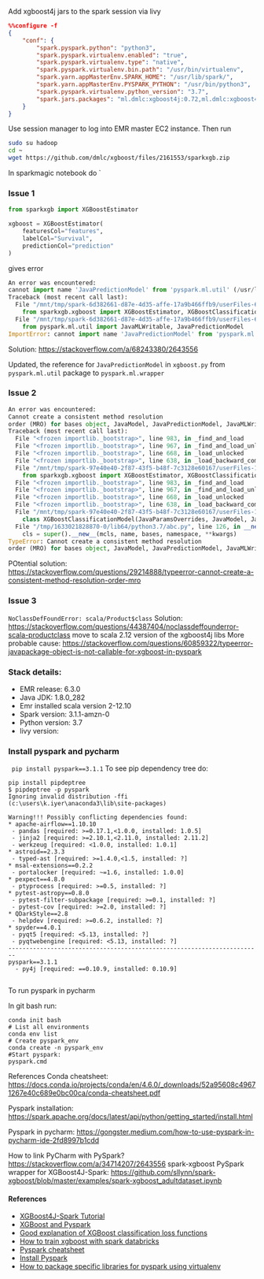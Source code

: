 Add xgboost4j jars to the spark session via livy
```json
%%configure -f
{
	"conf": {
		"spark.pyspark.python": "python3",
		"spark.pyspark.virtualenv.enabled": "true",
		"spark.pyspark.virtualenv.type": "native",
		"spark.pyspark.virtualenv.bin.path": "/usr/bin/virtualenv",
		"spark.yarn.appMasterEnv.SPARK_HOME": "/usr/lib/spark/",
		"spark.yarn.appMasterEnv.PYSPARK_PYTHON": "/usr/bin/python3",
		"spark.pyspark.virtualenv.python_version": "3.7",
		"spark.jars.packages": "ml.dmlc:xgboost4j:0.72,ml.dmlc:xgboost4j-spark:0.72"
	}
}
```
Use session manager to log into EMR master EC2 instance. Then run
```sh
sudo su hadoop
cd ~
wget https://github.com/dmlc/xgboost/files/2161553/sparkxgb.zip
```
In sparkmagic notebook do
`


### Issue 1
```python
from sparkxgb import XGBoostEstimator

xgboost = XGBoostEstimator(
    featuresCol="features", 
    labelCol="Survival", 
    predictionCol="prediction"
)
```
gives error
```python
An error was encountered:
cannot import name 'JavaPredictionModel' from 'pyspark.ml.util' (/usr/lib/spark/python/lib/pyspark.zip/pyspark/ml/util.py)
Traceback (most recent call last):
  File "/mnt/tmp/spark-6d382661-d87e-4d35-affe-17a9b466ffb9/userFiles-6cb92273-1bd9-496f-a765-9d0aa880b71d/sparkxgb.zip/sparkxgb/__init__.py", line 20, in <module>
    from sparkxgb.xgboost import XGBoostEstimator, XGBoostClassificationModel, XGBoostRegressionModel
  File "/mnt/tmp/spark-6d382661-d87e-4d35-affe-17a9b466ffb9/userFiles-6cb92273-1bd9-496f-a765-9d0aa880b71d/sparkxgb.zip/sparkxgb/xgboost.py", line 21, in <module>
    from pyspark.ml.util import JavaMLWritable, JavaPredictionModel
ImportError: cannot import name 'JavaPredictionModel' from 'pyspark.ml.util' (/usr/lib/spark/python/lib/pyspark.zip/pyspark/ml/util.py)

```
Solution: https://stackoverflow.com/a/68243380/2643556

Updated, the reference for `JavaPredictionModel` in `xgboost.py` from `pyspark.ml.util` package to `pyspark.ml.wrapper` 

### Issue 2
```python
An error was encountered:
Cannot create a consistent method resolution
order (MRO) for bases object, JavaModel, JavaPredictionModel, JavaMLWritable, XGBoostReadable
Traceback (most recent call last):
  File "<frozen importlib._bootstrap>", line 983, in _find_and_load
  File "<frozen importlib._bootstrap>", line 967, in _find_and_load_unlocked
  File "<frozen importlib._bootstrap>", line 668, in _load_unlocked
  File "<frozen importlib._bootstrap>", line 638, in _load_backward_compatible
  File "/mnt/tmp/spark-97e40e40-2f87-43f5-b48f-7c3128e60167/userFiles-18f60080-1b96-4832-b197-51a85580835e/sparkxgb-updated.zip/sparkxgb/__init__.py", line 20, in <module>
    from sparkxgb.xgboost import XGBoostEstimator, XGBoostClassificationModel, XGBoostRegressionModel
  File "<frozen importlib._bootstrap>", line 983, in _find_and_load
  File "<frozen importlib._bootstrap>", line 967, in _find_and_load_unlocked
  File "<frozen importlib._bootstrap>", line 668, in _load_unlocked
  File "<frozen importlib._bootstrap>", line 638, in _load_backward_compatible
  File "/mnt/tmp/spark-97e40e40-2f87-43f5-b48f-7c3128e60167/userFiles-18f60080-1b96-4832-b197-51a85580835e/sparkxgb-updated.zip/sparkxgb/xgboost.py", line 184, in <module>
    class XGBoostClassificationModel(JavaParamsOverrides, JavaModel, JavaPredictionModel, JavaMLWritable, XGBoostReadable):
  File "/tmp/1633021828870-0/lib64/python3.7/abc.py", line 126, in __new__
    cls = super().__new__(mcls, name, bases, namespace, **kwargs)
TypeError: Cannot create a consistent method resolution
order (MRO) for bases object, JavaModel, JavaPredictionModel, JavaMLWritable, XGBoostReadable
```

POtential solution: https://stackoverflow.com/questions/29214888/typeerror-cannot-create-a-consistent-method-resolution-order-mro

### Issue 3
`NoClassDefFoundError: scala/Product$class`
Solution: https://stackoverflow.com/questions/44387404/noclassdeffounderror-scala-productclass move to scala 2.12 version of the xgboost4j libs
More probable cause: https://stackoverflow.com/questions/60859322/typeerror-javapackage-object-is-not-callable-for-xgboost-in-pyspark

### Stack details: 
* EMR release: 6.3.0
* Java JDK: 1.8.0_282
* Emr installed scala version 2-12.10
* Spark version:  3.1.1-amzn-0
* Python version: 3.7
* livy version: 
### Install pyspark and pycharm
` pip install pyspark==3.1.1`
To see pip dependency tree do:
```
pip install pipdeptree
$ pipdeptree -p pyspark
Ignoring invalid distribution -ffi (c:\users\k.iyer\anaconda3\lib\site-packages)

Warning!!! Possibly conflicting dependencies found:
* apache-airflow==1.10.10
 - pandas [required: >=0.17.1,<1.0.0, installed: 1.0.5]
 - jinja2 [required: >=2.10.1,<2.11.0, installed: 2.11.2]
 - werkzeug [required: <1.0.0, installed: 1.0.1]
* astroid==2.3.3
 - typed-ast [required: >=1.4.0,<1.5, installed: ?]
* msal-extensions==0.2.2
 - portalocker [required: ~=1.6, installed: 1.0.0]
* pexpect==4.8.0
 - ptyprocess [required: >=0.5, installed: ?]
* pytest-astropy==0.8.0
 - pytest-filter-subpackage [required: >=0.1, installed: ?]
 - pytest-cov [required: >=2.0, installed: ?]
* QDarkStyle==2.8
 - helpdev [required: >=0.6.2, installed: ?]
* spyder==4.0.1
 - pyqt5 [required: <5.13, installed: ?]
 - pyqtwebengine [required: <5.13, installed: ?]
------------------------------------------------------------------------
pyspark==3.1.1
  - py4j [required: ==0.10.9, installed: 0.10.9]


```
To run pyspark in pycharm

In git bash run:
```
conda init bash
# List all environments
conda env list
# Create pyspark_env
conda create -n pyspark_env
#Start pyspark: 
pyspark.cmd

```

References
Conda cheatsheet: https://docs.conda.io/projects/conda/en/4.6.0/_downloads/52a95608c49671267e40c689e0bc00ca/conda-cheatsheet.pdf

Pyspark installation: https://spark.apache.org/docs/latest/api/python/getting_started/install.html

Pyspark in pycharm: https://gongster.medium.com/how-to-use-pyspark-in-pycharm-ide-2fd8997b1cdd


How to link PyCharm with PySpark? https://stackoverflow.com/a/34714207/2643556
spark-xgboost PySpark wrapper for XGBoost4J-Spark: https://github.com/sllynn/spark-xgboost/blob/master/examples/spark-xgboost_adultdataset.ipynb


#### References
* [XGBoost4J-Spark Tutorial](https://xgboost.readthedocs.io/en/latest/jvm/xgboost4j_spark_tutorial.html)
* [XGBoost and Pyspark](https://towardsdatascience.com/pyspark-and-xgboost-integration-tested-on-the-kaggle-titanic-dataset-4e75a568bdb)
* [Good explanation of XGBoost classification loss functions](https://towardsdatascience.com/xgboost-mathematics-explained-58262530904a)
* [How to train xgboost with spark databricks](https://databricks.com/blog/2020/11/16/how-to-train-xgboost-with-spark.html)
* [Pyspark cheatsheet](http://datacamp-community-prod.s3.amazonaws.com/acfa4325-1d43-4542-8ce4-bea2d287db10)
* [Install Pyspark](https://www.datacamp.com/community/tutorials/apache-spark-python)
* [How to package specific libraries for pyspark using virtualenv](https://spark.apache.org/docs/latest/api/python/user_guide/python_packaging.html#using-virtualenv)
